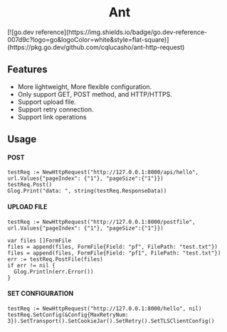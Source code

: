 <h1 align="center">Ant</h1>
[![go.dev reference](https://img.shields.io/badge/go.dev-reference-007d9c?logo=go&logoColor=white&style=flat-square)](https://pkg.go.dev/github.com/cqlucasho/ant-http-request)

## Features
  
  * More lightweight, More flexible configuration.
  * Only support GET, POST method, and HTTP/HTTPS.
  * Support upload file.
  * Support retry connection.
  * Support link operations
  
## Usage
  
#### POST

```
testReq := NewHttpRequest("http://127.0.0.1:8000/api/hello", url.Values{"pageIndex": {"1"}, "pageSize":{"1"}})
testReq.Post()
Glog.Print("data: ", string(testReq.ResponseData))
```

#### UPLOAD FILE

```
testReq := NewHttpRequest("http://127.0.0.1:8000/postfile", url.Values{"pageIndex": {"1"}, "pageSize":{"1"}})

var files []FormFile
files = append(files, FormFile{Field: "pf", FilePath: "test.txt"})
files = append(files, FormFile{Field: "pf1", FilePath: "test.txt"})
err := testReq.PostFile(files)
if err != nil {
  Glog.Println(err.Error())
}
```

#### SET CONFIGURATION

```
testReq := NewHttpRequest("http://127.0.0.1:8000/hello", nil)
testReq.SetConfig(&Config{MaxRetryNum: 3}).SetTransport().SetCookieJar().SetRetry().SetTLSClientConfig()
```
